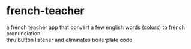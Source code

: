 # french-teacher

a french teacher app that convert a few english words (colors) to french pronunciation.
<br> thru button listener and eliminates boilerplate code </br>
